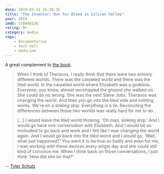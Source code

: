 ```yaml
---
date: 2019-03-24 15:29:35
title: "The Inventor: Out for Blood in Silicon Valley"
year: 2019
imdb: tt8488126
rating: B+
category: media
tags:
    - documentaries
    - tech hell
    - medicine
---
```


A great complement to [the book](/2018/06/bad-blood-secrets-and-lies-in-a-silicon-valley-startup/).

> When I think of Theranos, I really think that there were two entirely different worlds. There was the carpeted world and there was the tiled world. In the carpeted world where Elizabeth was a goddess. Everyone, you know, almost worshipped the ground she walked on. She could do no wrong. She was the next Steve Jobs. Theranos was changing the world. And then you go into the tiled side and nothing works. We're on a sinking ship. Everything is a lie. Reconciling the differences between those two worlds was really hard for me to do.
> 
> [...] I would leave the tiled world thinking, 'Oh man, sinking ship.' And I would go have one conversation with Elizabeth. And I would be so motivated to go back and work and I felt like I was changing the world again. And I would go back into the tiled world and I would go, 'Wait, what just happened?' You want it to be true so badly and even for me, I was working with these devices every single day and she could still kind of convince me. When I think back on those conversations, I just think 'How did she do that?'

-- [Tyler Schulz](https://www.forbes.com/sites/elliekincaid/2017/10/03/after-blowing-the-whistle-on-theranos-tyler-shultz-is-going-back-into-diagnostic-testing/#20ddbbf4575a) 